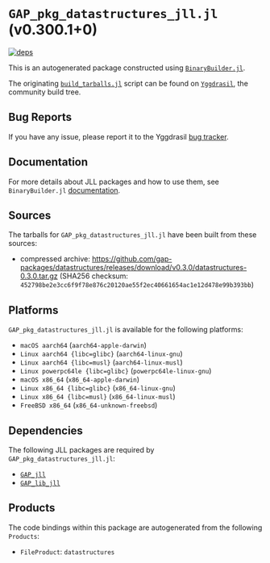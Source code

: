 # `GAP_pkg_datastructures_jll.jl` (v0.300.1+0)

[![deps](https://juliahub.com/docs/GAP_pkg_datastructures_jll/deps.svg)](https://juliahub.com/ui/Packages/GAP_pkg_datastructures_jll/WdFR0?page=2)

This is an autogenerated package constructed using [`BinaryBuilder.jl`](https://github.com/JuliaPackaging/BinaryBuilder.jl).

The originating [`build_tarballs.jl`](https://github.com/JuliaPackaging/Yggdrasil/blob/ccb2bbd6300fa2d184f00a01fa9ea44831207a68/G/GAP_pkg/GAP_pkg_datastructures/build_tarballs.jl) script can be found on [`Yggdrasil`](https://github.com/JuliaPackaging/Yggdrasil/), the community build tree.

## Bug Reports

If you have any issue, please report it to the Yggdrasil [bug tracker](https://github.com/JuliaPackaging/Yggdrasil/issues).

## Documentation

For more details about JLL packages and how to use them, see `BinaryBuilder.jl` [documentation](https://docs.binarybuilder.org/stable/jll/).

## Sources

The tarballs for `GAP_pkg_datastructures_jll.jl` have been built from these sources:

* compressed archive: https://github.com/gap-packages/datastructures/releases/download/v0.3.0/datastructures-0.3.0.tar.gz (SHA256 checksum: `452798be2e3cc6f9f78e876c20120ae55f2ec40661654ac1e12d478e99b393bb`)

## Platforms

`GAP_pkg_datastructures_jll.jl` is available for the following platforms:

* `macOS aarch64` (`aarch64-apple-darwin`)
* `Linux aarch64 {libc=glibc}` (`aarch64-linux-gnu`)
* `Linux aarch64 {libc=musl}` (`aarch64-linux-musl`)
* `Linux powerpc64le {libc=glibc}` (`powerpc64le-linux-gnu`)
* `macOS x86_64` (`x86_64-apple-darwin`)
* `Linux x86_64 {libc=glibc}` (`x86_64-linux-gnu`)
* `Linux x86_64 {libc=musl}` (`x86_64-linux-musl`)
* `FreeBSD x86_64` (`x86_64-unknown-freebsd`)

## Dependencies

The following JLL packages are required by `GAP_pkg_datastructures_jll.jl`:

* [`GAP_jll`](https://github.com/JuliaBinaryWrappers/GAP_jll.jl)
* [`GAP_lib_jll`](https://github.com/JuliaBinaryWrappers/GAP_lib_jll.jl)

## Products

The code bindings within this package are autogenerated from the following `Products`:

* `FileProduct`: `datastructures`
